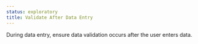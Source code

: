```yaml
---
status: exploratory
title: Validate After Data Entry
---
```


During data entry, ensure data validation occurs after the user enters data.